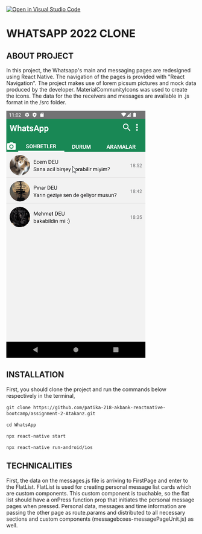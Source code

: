 [![Open in Visual Studio Code](https://classroom.github.com/assets/open-in-vscode-c66648af7eb3fe8bc4f294546bfd86ef473780cde1dea487d3c4ff354943c9ae.svg)](https://classroom.github.com/online_ide?assignment_repo_id=8258078&assignment_repo_type=AssignmentRepo)

# WHATSAPP 2022 CLONE

## ABOUT PROJECT
In this project, the Whatsapp's main and messaging pages are redesigned using React Native. The navigation of the pages is provided with "React Navigation". The project makes use of lorem picsum pictures and mock data produced by the developer. MaterialCommunityIcons was used to create the icons. The data for the the receivers and messages are available in .js format in the /src folder.

![ScreenShot](WhatsAppClone.gif)

## INSTALLATION

First, you should clone the project and run the commands below respectively in the terminal,
```
git clone https://github.com/patika-218-akbank-reactnative-bootcamp/assignment-2-Atakanz.git
```

```
cd WhatsApp
```
```
npx react-native start
```
```
npx react-native run-android/ios
```
## TECHNICALITIES

First, the data on the messages.js file is arriving to FirstPage and enter to the FlatList. FlatList is used for creating personal message list cards which are custom components. This custom component is touchable, so the flat list should have a onPress function prop that initiates the personal message pages when pressed. Personal data, messages and time information are passing the other page as route.params and distributed to all necessary sections and custom components (messageboxes-messagePageUnit.js) as well.





